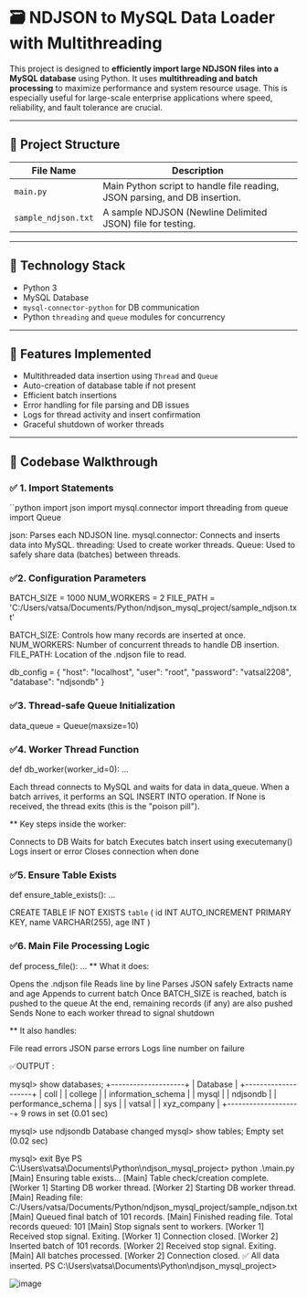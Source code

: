 # 🗃️ NDJSON to MySQL Data Loader with Multithreading

This project is designed to **efficiently import large NDJSON files into a MySQL database** using Python. It uses **multithreading and batch processing** to maximize performance and system resource usage. This is especially useful for large-scale enterprise applications where speed, reliability, and fault tolerance are crucial.

---

## 📂 Project Structure

| File Name            | Description                                                                 |
|----------------------|-----------------------------------------------------------------------------|
| `main.py`            | Main Python script to handle file reading, JSON parsing, and DB insertion.  |
| `sample_ndjson.txt`  | A sample NDJSON (Newline Delimited JSON) file for testing.                  |
---
## 🔧 Technology Stack

- Python 3
- MySQL Database
- `mysql-connector-python` for DB communication
- Python `threading` and `queue` modules for concurrency
---
## 📌 Features Implemented

- Multithreaded data insertion using `Thread` and `Queue`
- Auto-creation of database table if not present
- Efficient batch insertions
- Error handling for file parsing and DB issues
- Logs for thread activity and insert confirmation
- Graceful shutdown of worker threads
---
## 📜 Codebase Walkthrough

### ✅ 1. **Import Statements**

``python
import json
import mysql.connector
import threading
from queue import Queue

json: Parses each NDJSON line.
mysql.connector: Connects and inserts data into MySQL.
threading: Used to create worker threads.
Queue: Used to safely share data (batches) between threads.

 ### ✅2. Configuration Parameters
BATCH_SIZE = 1000
NUM_WORKERS = 2
FILE_PATH = 'C:/Users/vatsa/Documents/Python/ndjson_mysql_project/sample_ndjson.txt'

BATCH_SIZE: Controls how many records are inserted at once.
NUM_WORKERS: Number of concurrent threads to handle DB insertion.
FILE_PATH: Location of the .ndjson file to read.

db_config = {
    "host": "localhost",
    "user": "root",
    "password": "vatsal2208",
    "database": "ndjsondb"
}
### ✅3. Thread-safe Queue Initialization
data_queue = Queue(maxsize=10)

### ✅4. Worker Thread Function
def db_worker(worker_id=0):
    ...

Each thread connects to MySQL and waits for data in data_queue.
When a batch arrives, it performs an SQL INSERT INTO operation.
If None is received, the thread exits (this is the "poison pill").

 ** Key steps inside the worker:

Connects to DB
Waits for batch
Executes batch insert using executemany()
Logs insert or error
Closes connection when done
    
### ✅5. Ensure Table Exists
def ensure_table_exists():
    ...
    
CREATE TABLE IF NOT EXISTS `table` (
    id INT AUTO_INCREMENT PRIMARY KEY,
    name VARCHAR(255),
    age INT
)

### ✅6. Main File Processing Logic
def process_file():
    ...
** What it does:

Opens the .ndjson file
Reads line by line
Parses JSON safely
Extracts name and age
Appends to current batch
Once BATCH_SIZE is reached, batch is pushed to the queue
At the end, remaining records (if any) are also pushed
Sends None to each worker thread to signal shutdown

** It also handles:

File read errors
JSON parse errors
Logs line number on failure

 
 ✅OUTPUT :

mysql> show databases;
+--------------------+
| Database           |
+--------------------+
| coll               |
| college            |
| information_schema |
| mysql              |
| ndjsondb           |
| performance_schema |
| sys                |
| vatsal             |
| xyz_company        |
+--------------------+
9 rows in set (0.01 sec)

mysql> use ndjsondb
Database changed
mysql> show tables;
Empty set (0.02 sec)

mysql> exit
Bye
PS C:\Users\vatsa\Documents\Python\ndjson_mysql_project> python .\main.py
[Main] Ensuring table exists...
[Main] Table check/creation complete.
[Worker 1] Starting DB worker thread.
[Worker 2] Starting DB worker thread.
[Main] Reading file: C:/Users/vatsa/Documents/Python/ndjson_mysql_project/sample_ndjson.txt
[Main] Queued final batch of 101 records.
[Main] Finished reading file. Total records queued: 101
[Main] Stop signals sent to workers.
[Worker 1] Received stop signal. Exiting.
[Worker 1] Connection closed.
[Worker 2] Inserted batch of 101 records.
[Worker 2] Received stop signal. Exiting.
[Main] All batches processed.
[Worker 2] Connection closed.
✅ All data inserted.
PS C:\Users\vatsa\Documents\Python\ndjson_mysql_project>

![image](https://github.com/user-attachments/assets/12838b56-6061-470a-b99f-733127c6cc53)
